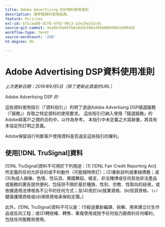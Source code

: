 ```yaml
---
title: Adobe Advertising DSP資料使用准則
description: 請參閱資料使用指南。
feature: Policies
exl-id: b71caa80-d1f6-4f42-90c3-a3e19acb2c6c
source-git-commit: 4ea8b76e65fb610d2bf86a39560084902e9d0436
workflow-type: tm+mt
source-wordcount: '258'
ht-degree: 0%

---
```


# Adobe Advertising DSP資料使用准則

*上次更新日期：2019年9月5日（除了更新此頁面的URL）*

Adobe Advertising DSP *的*

這些資料使用指引（「資料指引」）列明了透過Adobe Advertising DSP隨選服務（「服務」）存取之特定資料的使用要求。 這些指引已納入使用「隨選服務」的Adobe與客戶之間的合約中，以作為參考。 本指引中未定義之大寫辭彙，將具有本協定所訂明之意義。

Adobe保留自行判斷客戶使用資料是否違反這些指引的權利。

## 使用[!DNL TruSignal]資料

[!DNL TruSignal]資料不可用於下列用途：(1) [!DNL Fair Credit Reporting Act]所定義的任何允許目的或不利動作（可能隨時修訂）；(2)重新談判或重組債務；或(3)為成人娛樂、色情、性玩具、異國舞蹈、槍支、非法賭博或任何其他非法產品或服務的廣告提供便利，包括但不限於基於種族、性別、宗教、性取向的歧視，或依據適用法律視為不公平的任何方式；及(4)用於(a)就業資格、(b)信貸資格、`(c)`健康護理資格或(d)保險資格承保和定價。&rbrace;<!-- I used backticks in the previous sentence to prevent ( c ) from displaying as a copyright symbol. I think the OS does that. Using HTML code for the parentheses doesn't prevent it. -->

此外，[!DNL TruSignal]資料不可以是：(1)經過重新編譯、拆解、用來建立衍生作品或反向工程；或(2)轉授權、轉售、重複使用或授予任何協力廠商的任何權利，包括任何服務局使用。
